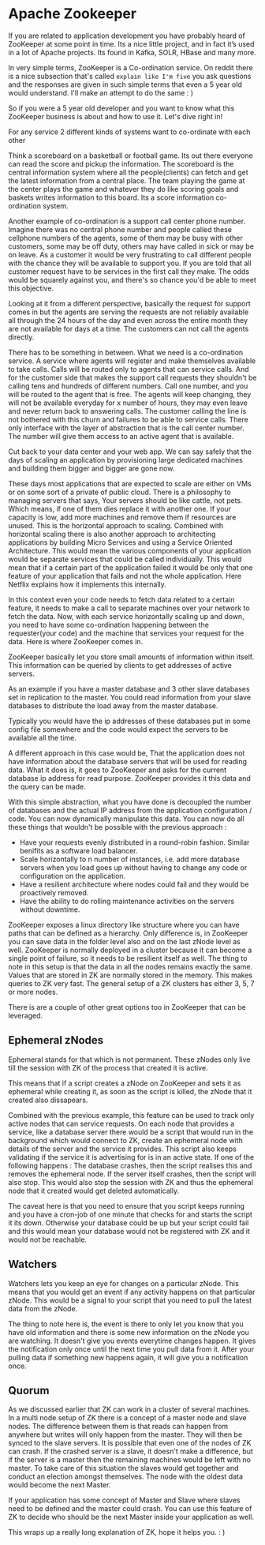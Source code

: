 # Apache Zookeeper
If you are related to application development you have probably heard of ZooKeeper at some point in time. Its a nice little project, and in fact it’s used in a lot of Apache projects. Its found in Kafka, SOLR, HBase and many more.

In very simple terms, ZooKeeper is a Co-ordination service. On reddit there is a nice subsection that's called `explain like I'm five` you ask questions and the responses are given in such simple terms that even a 5 year old would understand. I'll make an attempt to do the same : )

So if you were a 5 year old developer and you want to know what this ZooKeeper business is about and how to use it. Let's dive right in!

For any service
2 different kinds of systems want to co-ordinate with each other

Think a scoreboard on a basketball or football game. Its out there everyone can read the score and pickup the information. The scoreboard is the central information system where all the people(clients) can fetch and get the latest information from a central place. The team playing the game at the center plays the game and whatever they do like scoring goals and baskets writes information to this board. Its a score information co-ordination system.

Another example of co-ordination is a support call center phone number. Imagine there was no central phone number and people called these cellphone numbers of the agents, some of them may be busy with other customers, some may be off duty, others may have called in sick or may be on leave. As a customer it would be very frustrating to call different people with the chance they will be available to support you. If you are told that all customer request have to be services in the first call they make. The odds would be squarely against you, and there's so chance you'd be able to meet this objective.

Looking at it from a different perspective, basically the request for support comes in but the agents are serving the requests are not reliably available all through the 24 hours of the day and even across the entire month they are not available for days at a time. The customers can not call the agents directly.

There has to be something in between. What we need is a co-ordination service. A service where agents will register and make themselves available to take calls. Calls will be routed only to agents that can service calls. And for the customer side that makes the support call requests they shouldn't be calling tens and hundreds of different numbers. Call one number, and you will be routed to the agent that is free.  The agents will keep changing, they will not be available everyday for x number of hours, they may even leave and never return back to answering calls. The customer calling the line is not bothered with this churn and failures to be able to service calls. There only interface with the layer of abstraction that is the call center number. The number will give them access to an active agent that is available.

Cut back to your data center and your web app. We can say safely that the days of scaling an application by provisioning large dedicated machines and building them bigger and bigger are gone now.

These days most applications that are expected to scale are either on VMs or on some sort of a private of public cloud.  There is a philosophy to managing servers that says, Your servers should be like cattle, not pets. Which means, if one of them dies replace it with another one. If your capacity is low, add more machines and remove them if resources are unused. This is the horizontal approach to scaling. Combined with horizontal scaling there is also another approach to architecting applications by building Micro Services and using a Service Oriented Architecture. This would mean the various components of your application would be separate services that could be called individually. This would mean that if a certain part of the application failed it would be only that one feature of your application that fails and not the whole application. Here Netflix explains how it implements this internally.

In this context even your code needs to fetch data related to a certain feature, it needs to make a call to separate machines over your network to fetch the data. Now, with each service horizontally scaling up and down, you need to have some co-ordination happening between the requester(your code) and the machine that services your request for the data. Here is where ZooKeeper comes in.

ZooKeeper basically let you store small amounts of information within itself. This information can be queried by clients to get addresses of active servers.

As an example if you have a master database and 3 other slave databases set in replication to the master. You could read information from your slave databases to distribute the load away from the master database.

Typically you would have the ip addresses of these databases put in some config file somewhere and the code would expect the servers to be available all the time.

A different approach in this case would be, That the application does not have information about the database servers that will be used for reading data. What it does is, it goes to ZooKeeper and asks for the current database ip address for read purpose. ZooKeeper provides it this data and the query can be made.

With this simple abstraction, what you have done is decoupled the number of databases and the actual IP address from the application configuration / code. You can now dynamically manipulate this data. You can now do all these things that wouldn't be possible with the previous approach :
- Have your requests evenly distributed in a round-robin fashion. Similar benifits as a software load balancer.
- Scale horizontally to n number of instances, i.e. add more database servers when you load goes up without having to change any code or configuration on the application.
- Have a resilient architecture where nodes could fail and they would be proactively removed.
- Have the ability to do rolling maintenance activities on the servers without downtime.


ZooKeeper exposes a linux directory like structure where you can have paths that can be defined as a hierarchy. Only difference is, in ZooKeeper you can save data in the folder level also and on the last zNode level as well. ZooKeeper is normally deployed in a cluster because it can become a single point of failure, so it needs to be resilient itself as well. The thing to note in this setup is that the data in all the nodes remains exactly the same. Values that are stored in ZK are normally stored in the memory. This makes queries to ZK very fast. The general setup of a ZK clusters has either 3, 5, 7 or more nodes.

There is are a couple of other great options too in ZooKeeper that can be leveraged.

## Ephemeral zNodes
Ephemeral stands for that which is not permanent. These zNodes only live till the session with ZK of the process that created it is active.

This means that if a script creates a zNode on ZooKeeper and sets it as ephemeral while creating it, as soon as the script is killed, the zNode that it created also dissapears.

Combined with the previous example, this feature can be used to track only active nodes that can service requests. On each node that provides a service, like a database server there would be a script that would run in the background which would connect to ZK, create an ephemeral node with details of the server and the service it provides. This script also keeps validating if the service it is advertising for is in an active state. If one of the following happens :
The database crashes, then the script realises this and removes the ephemeral node.
If the server itself crashes, then the script will also stop. This would also stop the session with ZK and thus the ephemeral node that it created would get deleted automatically.

The caveat here is that you need to ensure that you script keeps running and you have a cron-job of one minute that checks for and starts the script it its down. Otherwise your database could be up but your script could fail and this would mean your database would not be registered with ZK and it would not be reachable.




## Watchers
Watchers lets you keep an eye for changes on a particular zNode. This means that you would get an event if any activity happens on that particular zNode. This would be a signal to your script that you need to pull the latest data from the zNode.  

The thing to note here is, the event is there to only let you know that you have old information and there is some new information on the zNode you are watching. It doesn't give you events everytime changes happen. It gives the notification only once until the next time you pull data from it. After your pulling data if something new happens again, it will give you a notification once.

## Quorum
As we discussed earlier that ZK can work in a cluster of several machines. In a multi node setup of ZK there is a concept of a master node and slave nodes. The difference between them is that reads can happen from anywhere but writes will only happen from the master. They will then be synced to the slave servers. It is possible that even one of the nodes of ZK can crash. If the crashed server is a slave, it doesn't make a difference, but if the server is a master then the remaining machines would be left with no master. To take care of this situation the slaves would get together and conduct an election amongst themselves. The node with the oldest data would become the next Master.

If your application has some concept of Master and Slave where slaves need to be defined and the master could crash. You can use this feature of ZK to decide who should be the next Master inside your application as well.

This wraps up a really long explanation of ZK, hope it helps you. : )
